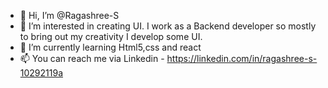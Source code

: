 - 👋 Hi, I’m @Ragashree-S
- 👀 I’m interested in creating UI. I work as a Backend developer so mostly to bring out my creativity I develop some UI.
- 🌱 I’m currently learning Html5,css and react 
- 📫 You can reach me via Linkedin - https://linkedin.com/in/ragashree-s-10292119a

<!---
Ragashree-S/Ragashree-S is a ✨ special ✨ repository because its `README.md` (this file) appears on your GitHub profile.
You can click the Preview link to take a look at your changes.
--->

